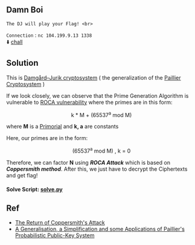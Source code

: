 ## Damn Boi

`The DJ will play your Flag! <br>`

`Connection` : `nc 104.199.9.13 1338` <br>
:arrow_down: [chall](dist/src.py) 

## Solution

This is [Damgård–Jurik cryptosystem](https://en.wikipedia.org/wiki/Damg%C3%A5rd%E2%80%93Jurik_cryptosystem) ( the generalization of the 
[Paillier Cryptosystem](https://en.wikipedia.org/wiki/Paillier_cryptosystem) )

If we look closely, we can observe that the Prime Generation Algorithm is vulnerable to [ROCA vulnerability](https://en.wikipedia.org/wiki/ROCA_vulnerability) where the primes
are in this form:

<p align="center">
    k * M + (65537<sup>a</sup> mod M)
</p>

where **M** is a [Primorial](https://en.wikipedia.org/wiki/Primorial) and **k, a** are constants

Here, our primes are in the form:

<p align="center">
    (65537<sup>a</sup> mod M)  , k = 0
</p>

Therefore, we can factor **N** using ***ROCA Attack*** which is based on ***Coppersmith method***. After this, we just have to decrypt the Ciphertexts and get flag!

#### Solve Script: [solve.py](soln/solve.py)

## Ref
- [The Return of Coppersmith's Attack](https://crocs.fi.muni.cz/_media/public/papers/nemec_roca_ccs17_preprint.pdf)
- [A Generalisation, a Simplification and some Applications of Paillier's Probabilistic Public-Key System](https://www.brics.dk/RS/00/45/BRICS-RS-00-45.pdf)
